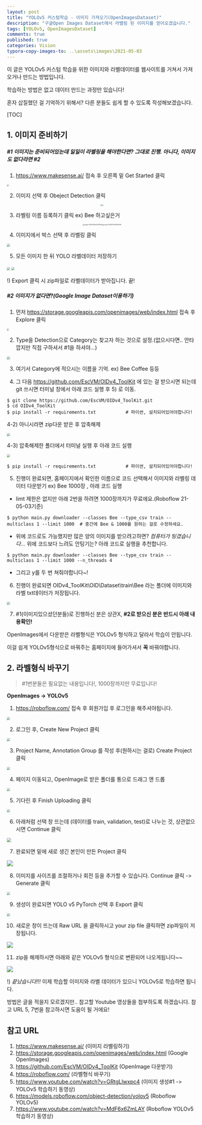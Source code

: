 ```yaml
---
layout: post
title: "YOLOv5 커스텀학습 - 이미지 가져오기(OpenImagesDataset)"
description: "구글Open Images Dataset에서 라벨링 된 이미지를 얻어오겠습니다."
tags: [YOLOv5, OpenImagesDataset]
comments: true
published: true
categories: Vision
typora-copy-images-to: ..\assets\images\2021-05-03
---
```


이 글은 YOLOv5 커스텀 학습을 위한 이미지와 라벨데이터를 웹사이트를 거쳐서 가져오거나 만드는 방법입니다.

학습하는 방법은 없고 데이터 만드는 과정만 있습니다!

혼자 삽질했던 걸 기억하기 위해서? 다른 분들도 쉽게 할 수 있도록 작성해보겠습니다.

[TOC]

## 1. 이미지 준비하기

##### #1 이미지는 준비되어있는데 일일이 라벨링을 해야한다면? 그대로 진행. 아니다, 이미지도 없다라면 #2

 1) https://www.makesense.ai/ 접속 후 오른쪽 밑 Get Started 클릭

<img  src="\assets\images\2021-05-03\Make Sense - www.makesense.ai.png" style="zoom: 33%;" />



 2) 이미지 선택 후 Obeject Detection 클릭

<p align="center"><img src="\assets\images\2021-05-03\Make Sense - www.makesense.ai2.png" style="zoom:25%;" /><img src="\assets\images\2021-05-03\Make Sense - www.makesense.ai3.png" style="zoom:25%;" /></p>



 3) 라벨링 이름 등록하기 클릭 ex) Bee 하고싶은거

<p align="center"><img src="\assets\images\2021-05-03\Make Sense - www.makesense.ai4.png" alt="image-20210503203231796" style="zoom:25%;" /><img src="\assets\images\2021-05-03\Make Sense - www.makesense.ai5.png" alt="image-20210503203354508" style="zoom:25%;" /></p>



 4) 이미지에서 박스 선택 후 라벨링 클릭

<img src="\assets\images\2021-05-03\Make Sense - www.makesense.ai6.png" style="zoom: 50%;" />



 5) 모든 이미지 한 뒤 YOLO 라벨데이터 저장하기

<img src="\assets\images\2021-05-03\Make Sense - www.makesense.ai7.png" style="zoom:50%;" />

<img src="\assets\images\2021-05-03\Make Sense - www.makesense.ai8.png" style="zoom:50%;" />

 !) Export 클릭 시 zip파일로 라벨데이터가 받아집니다. 끝!

##### #2 이미지가 없다면?(Google Image Dataset이용하기)

 1) 먼저 https://storage.googleapis.com/openimages/web/index.html 접속 후 Explore 클릭

<img src="\assets\images\2021-05-03\Open Image Dataset1.PNG" style="zoom: 33%;" />



 2) Type을 Detection으로 Category는 찾고자 하는 것으로 설정.(없으시다면.. 안타깝지만 직접 구하셔서 #1을 하셔야...)

<img src="\assets\images\2021-05-03\Open Image Dataset2.PNG" style="zoom:50%;" />

 3) 여기서 Category에 적으시는 이름을 기억. ex) Bee Coffee 등등

 4) 그 다음 https://github.com/EscVM/OIDv4_ToolKit 에 있는 걸 받으시면 되는데 git 쓰시면 터미널 창에서 아래 코드 실행 후 5) 로 이동.

```
$ git clone https://github.com/EscVM/OIDv4_ToolKit.git
$ cd OIDv4_ToolKit
$ pip install -r requirements.txt			# 파이썬, 설치되어있어야합니다!
```



 4-2) 아니시라면 zip다운 받은 후 압축해제

<img src="\assets\images\2021-05-03\OIDv4Toolkit.PNG" style="zoom:50%;" />

 4-3) 압축해제한 폴더에서 터미널 실행 후 아래 코드 실행

<img src="\assets\images\2021-05-03\Powershell.PNG" style="zoom:50%;" />

```
$ pip install -r requirements.txt			# 파이썬, 설치되어있어야합니다!
```



 5) 진행이 완료되면, 홈페이지에서 확인한 이름으로 코드 선택해서 이미지와 라벨링 데이터 다운받기 ex) Bee 1000장 , 아래 코드 실행

 + limt 제한은 없지만 아래 2번을 하려면 1000장까지가 무료에요.(Roboflow 21-05-03기준)

```
$ python main.py downloader --classes Bee --type_csv train --multiclass 1 --limit 1000	# 중간에 Bee & 1000를 원하는 걸로 수정하세요.
```

 + 위에 코드로도 가능했지만 많은 양의 이미지를 받으려고하면? _컴퓨터가 팅겼습니다..._ 위에 코드보다 느려도 안팅기는? 아래 코드로 실행을 추천합니다.

```
$ python main.py downloader --classes Bee --type_csv train --multiclass 1 --limit 1000 --n_threads 4
```

 + 그리고 y를 두 번 쳐줘야합니다~!



 6) 진행이 완료되면 OIDv4_ToolKit\OID\Dataset\train\Bee 라는 폴더에 이미지와 라벨 txt데이터가 저장됩니다.

<img src="\assets\images\2021-05-03\Powershell2.PNG" style="zoom:50%;" />



 7) #1(이미지있으셨던분들)로 진행하신 분은 상관X, **#2로 받으신 분은 반드시 아래 내용확인!**

 OpenImages에서 다운받은 라벨형식은 YOLOv5 형식하고 달라서 학습이 안됩니다.

 이걸 쉽게 YOLOv5형식으로 바꿔주는 홈페이지에 들어가셔서 **꼭** 바꿔야합니다.

## 2. 라벨형식 바꾸기

> #1번분들은 필요없는 내용입니다!, 1000장까지만 무료입니다!

**OpenImages -> YOLOv5**

 1) https://roboflow.com/ 접속 후 회원가입 후 로그인을 해주셔야됩니다.

 <img src="\assets\images\2021-05-03\roboflow1.PNG" style="zoom:50%;" />



 2) 로그인 후, Create New Project 클릭

<img src="\assets\images\2021-05-03\roboflow2.PNG" style="zoom:50%;" />



 3) Project Name, Annotation Group 를 작성 후(원하시는 걸로) Create Project 클릭

<img src="\assets\images\2021-05-03\roboflow3.PNG" style="zoom:50%;" />



 4) 페이지 이동되고, OpenImage로 받은 폴더를 통으로 드래그 앤 드롭

<img src="\assets\images\2021-05-03\roboflow4.PNG" style="zoom:50%;" />



 5) 기다린 후 Finish Uploading 클릭

<img src="\assets\images\2021-05-03\roboflow5.PNG" style="zoom:50%;" />



 6) 아래처럼 선택 창 뜨는데 (데이터를 train, validation, test)로 나누는 것, 상관없으시면 Continue 클릭

<img src="\assets\images\2021-05-03\roboflow6.PNG" style="zoom: 67%;" />



 7) 완료되면 밑에 새로 생긴 본인이 만든 Project 클릭

![](\assets\images\2021-05-03\roboflow7.PNG)



 8) 이미지를 사이즈를 조절하거나 회전 등을 추가할 수 있습니다. Continue 클릭 -> Generate 클릭

<img src="\assets\images\2021-05-03\roboflow8.PNG" style="zoom:50%;" />



 9) 생성이 완료되면 YOLO v5 PyTorch 선택 후 Export 클릭

<img src="\assets\images\2021-05-03\roboflow9.PNG" style="zoom:50%;" />



 10) 새로운 창이 뜨는데 Raw URL 을 클릭하시고 your zip file 클릭하면 zip파일이 저장됩니다.

![](\assets\images\2021-05-03\roboflow10.PNG)



 11) zip을 해제하시면 아래와 같은 YOLOv5 형식으로 변환되어 나오게됩니다~~

![](\assets\images\2021-05-03\roboflow11.PNG)



 !) _끝났습니다!!!_ 이제 학습할 이미지와 라벨 데이터가 있으니 YOLOv5로 학습하면 됩니다.

 방법은 글을 적을지 모르겠지만.. 참고할 Youtube 영상들을 첨부하도록 하겠습니다. 참고 URL 5, 7번을 참고하시면 도움이 될 거에요!

## 참고 URL

1.  https://www.makesense.ai/ (이미지 라벨링하기)
2.  https://storage.googleapis.com/openimages/web/index.html (Google OpenImages)
3.  https://github.com/EscVM/OIDv4_ToolKit (OpenImage 다운받기)
4.  https://roboflow.com/ (라벨형식 바꾸기)
5.  https://www.youtube.com/watch?v=GRtgLlwxpc4 (이미지 생성#1 -> YOLOv5 학습하기 동영상)
6.  https://models.roboflow.com/object-detection/yolov5 (Roboflow YOLOv5)
7.  https://www.youtube.com/watch?v=MdF6x6ZmLAY (Roboflow YOLOv5학습하기 동영상)